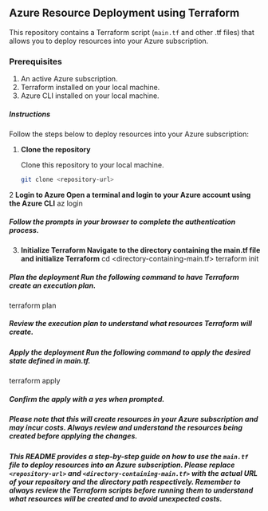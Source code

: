 ## Azure Resource Deployment using Terraform

This repository contains a Terraform script (`main.tf` and other .tf files) that allows you to deploy resources into your Azure subscription.

### Prerequisites

1. An active Azure subscription.
2. Terraform installed on your local machine.
3. Azure CLI installed on your local machine.

##### Instructions

Follow the steps below to deploy resources into your Azure subscription:

1. **Clone the repository**

   Clone this repository to your local machine.

   ```bash
   git clone <repository-url>


2 **Login to Azure Open a terminal and login to your Azure account using the Azure CLI**
   az login

##### Follow the prompts in your browser to complete the authentication process.

3. **Initialize Terraform Navigate to the directory containing the main.tf file and initialize Terraform**
   cd <directory-containing-main.tf>
   terraform init

##### Plan the deployment Run the following command to have Terraform create an execution plan.

   terraform plan
##### Review the execution plan to understand what resources Terraform will create.
##### Apply the deployment Run the following command to apply the desired state defined in main.tf.

   terraform apply

##### Confirm the apply with a yes when prompted.
##### Please note that this will create resources in your Azure subscription and may incur costs. Always review and understand the resources being created before applying the changes.



##### This README provides a step-by-step guide on how to use the `main.tf` file to deploy resources into an Azure subscription. Please replace `<repository-url>` and `<directory-containing-main.tf>` with the actual URL of your repository and the directory path respectively. Remember to always review the Terraform scripts before running them to understand what resources will be created and to avoid unexpected costs.